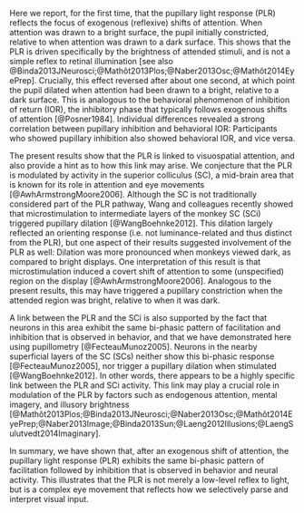 Here we report, for the first time, that the pupillary light response (PLR) reflects the focus of exogenous (reflexive) shifts of attention. When attention was drawn to a bright surface, the pupil initially constricted, relative to when attention was drawn to a dark surface. This shows that the PLR is driven specifically by the brightness of attended stimuli, and is not a simple reflex to retinal illumination [see also @Binda2013JNeurosci;@Mathôt2013Plos;@Naber2013Osc;@Mathôt2014EyePrep]. Crucially, this effect reversed after about one second, at which point the pupil dilated when attention had been drawn to a bright, relative to a dark surface. This is analogous to the behavioral phenomenon of inhibition of return (IOR), the inhibitory phase that typically follows exogenous shifts of attention [@Posner1984]. Individual differences revealed a strong correlation between pupillary inhibition and behavioral IOR: Participants who showed pupillary inhibition also showed behavioral IOR, and vice versa.

The present results show that the PLR is linked to visuospatial attention, and also provide a hint as to how this link may arise. We conjecture that the PLR is modulated by activity in the superior colliculus (SC), a mid-brain area that is known for its role in attention and eye movements [@AwhArmstrongMoore2006]. Although the SC is not traditionally considered part of the PLR pathway, Wang and colleagues recently showed that microstimulation to intermediate layers of the monkey SC (SCi) triggered pupillary dilation [@WangBoehnke2012]. This dilation largely reflected an orienting response (i.e. not luminance-related and thus distinct from the PLR), but one aspect of their results suggested involvement of the PLR as well: Dilation was more pronounced when monkeys viewed dark, as compared to bright displays. One interpretation of this result is that microstimulation induced a covert shift of attention to some (unspecified) region on the display [@AwhArmstrongMoore2006]. Analogous to the present results, this may have triggered a pupillary constriction when the attended region was bright, relative to when it was dark.

A link between the PLR and the SCi is also supported by the fact that neurons in this area exhibit the same bi-phasic pattern of facilitation and inhibition that is observed in behavior, and that we have demonstrated here using pupillometry [@FecteauMunoz2005]. Neurons in the nearby superficial layers of the SC (SCs) neither show this bi-phasic response [@FecteauMunoz2005], nor trigger a pupillary dilation when stimulated [@WangBoehnke2012]. In other words, there appears to be a highly specific link between the PLR and SCi activity. This link may play a crucial role in modulation of the PLR by factors such as endogenous attention, mental imagery, and illusory brightness [@Mathôt2013Plos;@Binda2013JNeurosci;@Naber2013Osc;@Mathôt2014EyePrep;@Naber2013Image;@Binda2013Sun;@Laeng2012Illusions;@LaengSulutvedt2014Imaginary].

In summary, we have shown that, after an exogenous shift of attention, the pupillary light response (PLR) exhibits the same bi-phasic pattern of facilitation followed by inhibition that is observed in behavior and neural activity. This illustrates that the PLR is not merely a low-level reflex to light, but is a complex eye movement that reflects how we selectively parse and interpret visual input.
